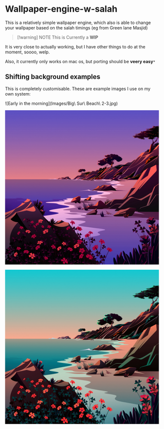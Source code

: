 # Wallpaper-engine-w-salah

This is a relatively simple wallpaper engine, which also is able to change your wallpaper based on the salah timings (eg from Green lane Masjid)

> [!warning] NOTE
> This is Currently a **WIP**

It is very close to actually working, but I have other things to do at the moment, soooo, welp.

Also, it currently only works on mac os, but porting should be **veery easy**`*`


## Shifting background examples

This is completely customisable. These are example images I use on my own system:


![Early in the morning](Images/Big\ Sur\ Beach\ 2-3.jpg)

![Not as early](Images/Big_Sur_Beach_2-4.jpg)

![almost midday](Images/Big_Sur_Beach_2-5.jpg)
